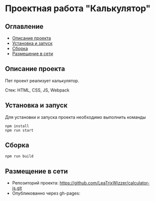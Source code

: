 # Проектная работа "Калькулятор"

## Оглавление

- [Описание проекта](#описание-проекта)
- [Установка и запуск](#установка-и-запуск)
- [Сборка](#сборка)
- [Размещение в сети](#размещение-в-сети)

## Описание проекта

Пет проект реализует калькулятор.

Стек: HTML, CSS, JS, Webpack

## Установка и запуск

Для установки и запуска проекта необходимо выполнить команды

```
npm install
npm run start
```

## Сборка

```
npm run build
```

## Размещение в сети

- Репозиторий проекта: https://github.com/LeaTrixWizzer/calculator-js.git
- Опубликованно через gh-pages: